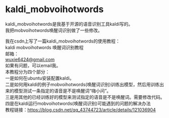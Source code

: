 # kaldi_mobvoihotwords
kaldi_mobvoihotwords是我基于开源的语音识别工具kaldi写的。  
我把mobvoihotwords唤醒词识别做了一些修改。    
  
我在csdn上写了一篇kaldi_mobvoihotwords的使用教程：      
kaldi mobvoihotwords 唤醒词识别教程  
邮箱：  
wuxie6424@gmail.com    
如果有问题，可以email我。   
本教程分为四个部分：  
一是如何在ubuntu安装配置kaldi。  
二是如何用kaldi的例子mobvoihotwords(唤醒词识别)训练出模型，然后用训练出来的模型测试一条指定的语音是不是唤醒词“嗨小问”。  
三是用其他的已经训练好的模型来测试指定的语音是不是唤醒词。需要修改代码。  
四是在kaldi运行mobvoihotwords(唤醒词识别)可能遇到的问题的解决办法  
教程链接：https://blog.csdn.net/qq_43744723/article/details/121036904  
